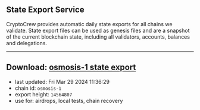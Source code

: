 ## State Export Service
CryptoCrew provides automatic daily state exports for all chains we validate. State export files can be used as genesis files and are a snapshot of the current blockchain state, including all validators, accounts, balances and delegations.

---
**Download: [osmosis-1 state export](https://dl-eu2.ccvalidators.com/SERVICE/osmosis/osmosis-1_export_14564807.json)**
---

- last updated: Fri Mar 29 2024 11:36:29
- chain id: `osmosis-1`
- export height: `14564807`
- use for: airdrops, local tests, chain recovery
